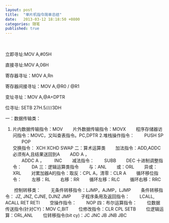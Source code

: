 ```yaml
---
layout: post
title:  "单片机指令简单总结"
date:   2013-03-12 18:18:50 +0800
categories: 随笔
published: true
---
```


　　
  
立即寻址:MOV A,#05H
     
直接寻址:MOV A,06H
     
寄存器寻址：MOV A,Rn
      
寄存器间接寻址：MOV A,@R0 / @R1
     
变址寻址：MOV A,@A+DPTR
     
位寻址: SETB 27H.5////3DH
     
一：数据传输类：
     
1.  片内数据传输指令：MOV
　　片外数据传输指令：MOVX
　　程序存储器访问指令：MOVC，又叫查表指令。PC,DPTR
2.堆栈操作指令：
　　PUSH  SP
　　POP   
交换指令：
XCH
XCHD
SWAP
二：算术运算类
　　加法指令：ADD,ADDC必须有A,且结果送回到A
　　ADD     A ，   
　　ADDC   A ，
　　INC
　　减法指令：
　　SUBB
　　DEC
   十进制调整指令：
　　DA
三：逻辑运算类指令
　　与：ANL
　　或：ORL
　　异或：XRL
　　对累加器A的指令：取反：CPL  A，清零：CLR A
　　循环移位指令：
　　左移：RL
　　右移：RR
　　循环左移：RLC
　　循环右移：RRC
     
　　控制转移类：
　　无条件转移指令：LJMP，AJMP，LJMP
　　条件转移指令：  JZ,      JNZ,        CJNE,   DJNZ    JMP
　　子程序条用及返回指令：
　　LCALL,        ACALL       RET     RETI
　　空操作指令：
　　NOP
四：布尔运算指令：
　　位数据传送指令(针对CY)：MOV  C,BIT
　　位修改指令：CLR   CPL  SETB
　　位逻辑运算：ORL,ANL
　　位转移指令(bit cy)：JC JNC JB JNB JBC